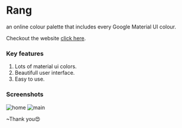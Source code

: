 # Rang

an online colour palette that includes every Google Material UI colour.

Checkout the website [click here](https://rang.devocoe.in).

### Key features

1. Lots of material ui colors.
1. Beautifull user interface.
1. Easy to use.

### Screenshots

![home](https://user-images.githubusercontent.com/68161369/194700735-7fa9718f-b256-4c27-9fb1-331c786e7292.png)
![main](https://user-images.githubusercontent.com/68161369/194700775-167d78bf-c09f-4831-9217-f99eb86d656d.png)

~Thank you😍
